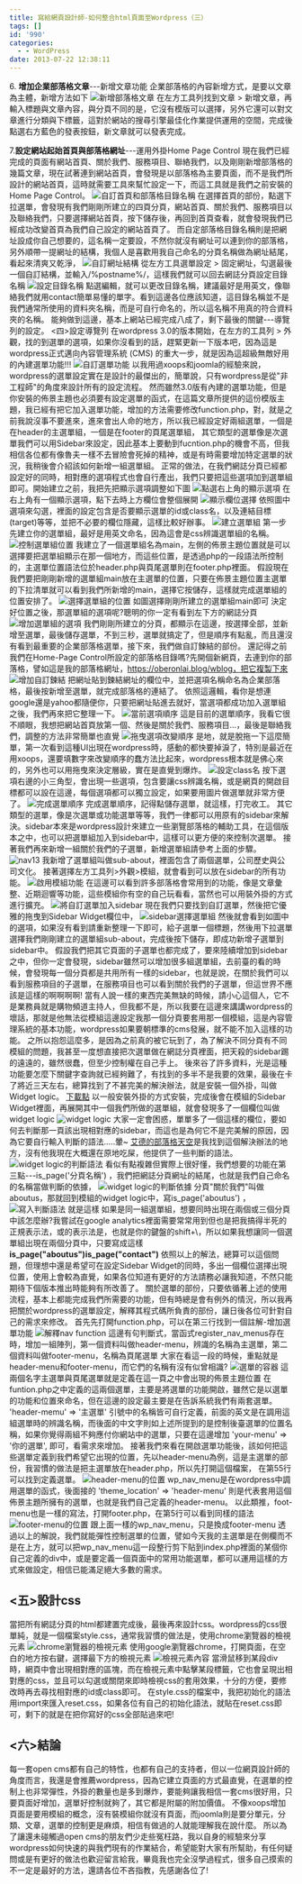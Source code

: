 ```yaml
---
title: 寫給網頁設計師-如何整合html頁面至Wordpress（三）
tags: []
id: '990'
categories:
  - - WordPress
date: 2013-07-22 12:38:11
---
```


6. **增加企業部落格文章**\---新增文章功能 企業部落格的內容新增方式，是要以文章為主體，新增方法如下 ![新增部落格文章](https://oberonlai.blog/wp-content/uploads/2011/09/addarticle.jpg "addarticle") 在左方工具列找到文章 > 新增文章，再輸入標題與文章內容，與分頁不同的是，它沒有模版可以選擇，另外它還可以對文章進行分類與下標籤，這對於網站的搜尋引擎最佳化作業提供運用的空間，完成後點選右方藍色的發表按鈕，新文章就可以發表完成。
<!-- more -->
7.**設定網站起始首頁與部落格網址**\---運用外掛Home Page Control 現在我們已經完成的頁面有網站首頁、關於我們、服務項目、聯絡我們，以及剛剛新增部落格的幾篇文章，現在試著連到網站首頁，會發現是以部落格為主要頁面，而不是我們所設計的網站首頁，這時就需要工具來幫忙設定一下，而這工具就是我們之前安裝的Home Page Control。 ![自訂首頁和部落格目錄名稱](https://oberonlai.blog/wp-content/uploads/2011/09/homepagecontrol3.jpg "homepagecontrol3") 在選擇首頁的部份，點選下拉選單，會發現有我們剛剛所建立的四頁分頁，網站首頁、關於我們、服務項目以及聯絡我們，只要選擇網站首頁，按下儲存後，再回到首頁查看，就會發現我們已經成功改變首頁為我們自己設定的網站首頁了。 而自定部落格目錄名稱則是把網址設成你自己想要的，這名稱一定要設，不然你就沒有網址可以連到你的部落格，另外順帶一提網址的結構，我個人是喜歡用我自己命名的分頁名稱做為網址結尾，看起來清爽又乾淨， ![自訂網址結構](https://oberonlai.blog/wp-content/uploads/2011/09/url.jpg "url") 從左方工具選單設定 > 固定網址，勾選最後一個自訂結構，並輸入/%postname%/，這樣我們就可以回去網誌分頁設定目錄名稱 ![設定目錄名稱](https://oberonlai.blog/wp-content/uploads/2011/09/url2.jpg "url2") 點選編輯，就可以更改目錄名稱，建議最好是用英文，像聯絡我們就用contact簡單易懂的單字。看到這邊各位應該知道，這目錄名稱並不是我們通常所使用的資料夾名稱，而是可自行命名的，所以這名稱不用真的符合資料夾的名稱。 能夠做到這邊，基本上網站已經完成八成了，剩下最後的關鍵---導覽列的設定。 <四>設定導覽列 在wordpress 3.0的版本開始，在左方的工具列 > 外觀，找的到選單的選項，如果你沒看到的話，趕緊更新一下版本吧，因為這是wordpress正式邁向內容管理系統 (CMS) 的重大一步，就是因為這超級無敵好用的內建選單功能!!! ![自訂選單功能](https://oberonlai.blog/wp-content/uploads/2011/09/nav.jpg "nav") 以我用過xoops和joomla的經驗來說，wordpress的選單設定實在是設計的最傑出的，簡單說，只有wordpress是從"非工程師"的角度來設計所有的設定流程。 然而雖然3.0版有內建的選單功能，但是你安裝的佈景主題也必須要有設定選單的函式，在這篇文章所提供的這份模版主題，我已經有把它加入選單功能，增加的方法需要修改function.php，對，就是之前我說沒事不要進來，進來會出人命的地方，所以我已經設定好兩組選單，一個是在header的主選單組，一個是在footer的頁尾選單組， 其它類型的選單像是次選單我們可以用Sidebar來設定，因此基本上要動到fucntion.php的機會不高，但我相信各位都有像魯夫一樣不去冒險會死掉的精神，或是有時需要增加特定選單的狀況，我稍後會介紹該如何新增一組選單組。 正常的做法，在我們網誌分頁已經都設定好的同時，相對應的選項程式也會自行產出，我們只要把這些選項加到選單組即可。開始建立之前，我把先把顯示選項調整如下圖 ![點選右上角的顯示選項](https://oberonlai.blog/wp-content/uploads/2011/09/option.jpg "option") 在右上角有一個顯示選項，點下去時上方欄位會整個展開 ![顯示欄位選擇](https://oberonlai.blog/wp-content/uploads/2011/09/option2.jpg "option2") 依照圖中選項來勾選，裡面的設定包含是否要顯示選單的id或class名，以及連結目標(target)等等，並把不必要的欄位隱藏，這樣比較好辦事。 ![建立選單組](https://oberonlai.blog/wp-content/uploads/2011/09/nav2.jpg "nav2") 第一步先建立你的選單組，最好是用英文命名，因為這會是css辨識選單組的名稱。 ![控制選單組位置](https://oberonlai.blog/wp-content/uploads/2011/09/nav4.jpg "nav4") 我建立了一個選單組名為main，左側的佈景主題位置就是可以選擇要把選單組顯示在那一個地方，而這些位置，是透過php的一段語法所控制的，主選單位置語法位於header.php與頁尾選單則在footer.php裡面。 假設現在我們要把剛剛新增的選單組main放在主選單的位置，只要在佈景主題位置主選單的下拉清單就可以看到我們所新增的main，選擇它按儲存，這樣就完成選單組的位置安排了。 ![選擇選單組的位置](https://oberonlai.blog/wp-content/uploads/2011/09/nav5.jpg "nav5") 如圖選擇剛剛所建立的選單組main即可 決定好位置之後，那選單組的選項呢?聰明的你一定有看到左下方的網誌分頁 ![增加選單組的選項](https://oberonlai.blog/wp-content/uploads/2011/09/nav6.jpg "nav6") 我們剛剛所建立的分頁，都顯示在這邊，按選擇全部，並新增至選單，最後儲存選單，不到三秒，選單就搞定了，但是順序有點亂，而且還沒有看到最重要的企業部落格選單，接下來，我們做自訂鍊結的部份。 還記得之前我們在Home-Page Control所設定的部落格目錄嗎?先開個新網頁，去連到你的部落格，譬如這是我的部落格網址，https://oberonlai.blog/wblog，把它複製下來 ![增加自訂鍊結](https://oberonlai.blog/wp-content/uploads/2011/09/nav8.jpg "nav8") 把網址貼到鍊結網址的欄位中，並把選項名稱命名為企業部落格，最後按新增至選單，就完成部落格的連結了。 依照這邏輯，看你是想連google還是yahoo都隨便你，只要把網址貼進去就好，當選項都成功加入選單組之後，我們再來把它整理一下。 ![當前選項順序](https://oberonlai.blog/wp-content/uploads/2011/09/nav9.jpg "nav9") 這是目前的選單順序，我看它很不順眼，我想把網站首頁放第一個、然後是關於我們、服務項目...，最後是聯絡我們，調整的方法非常簡單也直覺 ![拖曳選項改變順序](https://oberonlai.blog/wp-content/uploads/2011/09/nav10.jpg "nav10") 是地，就是脫拖一下這麼簡單，第一次看到這種UI出現在wordpress時，感動的都快要掉淚了，特別是最近在用xoops，還要填數字來改變順序的蠢方法比起來，wordpress根本就是佛心來的，另外也可以用拖曳來決定層級，實在是直覺到爆炸。 ![設定class名](https://oberonlai.blog/wp-content/uploads/2011/09/nav11.jpg "nav11") 按下選項右邊的小三角型，會出現一些選項，包含要讓css辨識名稱，或是網頁的開啟目標都可以設在這邊，每個選項都可以獨立設定，如果要用圖片做選單就非常方便了。 ![完成選單順序](https://oberonlai.blog/wp-content/uploads/2011/09/nav12.jpg "nav12") 完成選單順序，記得點儲存選單，就這樣，打完收工。 其它類型的選單，像是次選單或功能選單等等，我們一律都可以用原有的sidebar來解決。sidebar本來是wordpress設計來建立一些瀏覽部落格的輔助工具，在這個版本之中，也可以把選單組加入到sidebar中，這樣可以更方便的來控制次選單。 接著我們再來新增一組關於我們的子選單，新增選單組請參考上面的步驟。 ![](https://oberonlai.blog/wp-content/uploads/2011/09/nav13.jpg "nav13") 我新增了選單組叫做sub-about，裡面包含了兩個選單，公司歷史與公司文化。 接著選擇左方工具列>外觀>模組，就會看到可以放在sidebar的所有功能。 ![啟用模組功能](https://oberonlai.blog/wp-content/uploads/2011/09/nav14.jpg "nav14") 在這邊可以看到許多部落格會常用到的功能，像是文章彙整、近期迴響等功能，這些模組你有空的自己玩看看，當然也可以用裝外掛的方式進行擴充。 ![將自訂選單加入sidebar](https://oberonlai.blog/wp-content/uploads/2011/09/nav15.jpg "nav15") 現在我們只要找到自訂選單，然後把它優雅的拖曳到Sidebar Widget欄位中， ![sidebar選擇選單組](https://oberonlai.blog/wp-content/uploads/2011/09/nav16.jpg "nav16") 然後就會看到如圖中的選項，如果沒有看到請重新整理一下即可，給子選單一個標題，然後用下拉選單選擇我們剛剛建立的選單組sub-about，完成後按下儲存，即成功新增子選單到sidebar中。 假設我們把其它頁面的子選單也都完成了，要來陸續增加到sidebar之中，但你一定會發現，sidebar雖然可以增加很多組選單組，去前臺的看的時候，會發現每一個分頁都是共用所有一樣的sidebar，也就是說，在關於我們可以看到服務項目的子選單，在服務項目也可以看到關於我們的子選單，但這世界不應該是這樣的啊啊啊啊! 當有人說一樣的東西完美無缺的時候，請小心這個人，它不是業務員就是購物頻道主持人，但我都不是，所以我要在這邊來講講wordpress的壞話，那就是他無法從模組這邊設定我那一個分頁要套用那一個模組，這是內容管理系統的基本功能，wordpress如果要朝標準的cms發展，就不能不加入這樣的功能。 之所以抱怨這麼多，是因為之前真的被它玩到了，為了解決不同分頁有不同模組的問題，我甚至一度想直接把次選單做在網誌分頁裡面，把天殺的sidebar踢的遠遠的，雖然很蠢，但至少控制權在自己手上。 後來谷了許多資料，光是這種功能要怎麼下關鍵字查詢就已經夠難了，有找到的多半不是我要的效果，最後在卡了將近三天左右，總算找到了不甚完美的解決辦法，就是安裝一個外掛，叫做Widget logic。 [下載點](http://wordpress.org/extend/plugins/widget-logic/) 以一般安裝外掛的方式安裝，完成後會在模組的Sidebar Widget裡面，再展開其中一個我們所做的選單組，就會發現多了一個欄位叫做widget logic ![widget logic](https://oberonlai.blog/wp-content/uploads/2011/09/nav17.jpg "nav17") 大家一定會困惑，單單多了一個這樣的欄位，要如何去判斷那一頁該出現相對應的sidebar，而這也是為何它不是完美解的原因，因為它要自行輸入判斷的語法.....暈~ [艾德的部落格天空](http://edblog.net/archives/2063)是我找到這個解決辦法的地方，沒有他我現在大概還在原地吃屎，他提供了一些判斷的語法。 ![widget logic的判斷語法](https://oberonlai.blog/wp-content/uploads/2011/09/nav18.jpg "nav18") 看似有點複雜但實際上很好懂，我們想要的功能在第三點---is\_page('分頁名稱') ，我們把網誌分頁網址的結尾，也就是我們自己命名的名稱當做判斷的依據， ![widget logic的判斷依據](https://oberonlai.blog/wp-content/uploads/2011/09/nav19.jpg "nav19") 分頁"關於我們"叫做aboutus，那就回到模組的widget logic中，寫is\_page('aboutus') ， ![寫入判斷語法](https://oberonlai.blog/wp-content/uploads/2011/09/nav20.jpg "nav20") 就是這樣 如果是同一組選單組，想要同時出現在兩個或三個分頁中該怎麼辦?我嘗試在google analytics裡面需要常常用到但也是把我搞得半死的正規表示法，或的表示法是，也就是你的鍵盤的shift+\\，所以如果我想讓同一個選單組出現在兩個分頁中，只要寫成這樣 **is\_page("aboutus")is\_page("contact")** 依照以上的解法，總算可以這個問題，但理想中還是希望可在設定Sidebar Widget的同時，多出一個欄位選擇出現位置，使用上會較為直覺，如果各位知道有更好的方法請務必讓我知道，不然只能期待下個版本推出時能夠有所改善了。 關於選單的部份，只要依循著上述的使用流程，基本上都能完成我們所需要的功能，但有時總是會有例外的情況，所以我再把關於wordpress的選單設定，解釋其程式碼所負責的部份，讓日後各位可針對自己的需求來修改。 首先先打開function.php，可以在第三行找到一個註解-增加選單功能 ![解釋nav function](https://oberonlai.blog/wp-content/uploads/2011/10/nav21.jpg "nav21") 這邊有句判斷式，當函式register\_nav\_menus存在時，增加一組陣列，第一個資料叫做header-menu，辨識的名稱為主選單，第二個資料叫做footer-menu，名稱為頁尾選單 大家在看這一段的時候，重點就是header-menu和footer-menu，而它們的名稱有沒有似曾相識? ![選單的容器](https://oberonlai.blog/wp-content/uploads/2011/10/nav22.jpg "nav22") 這兩個名字主選單與頁尾選單就是定義在這一頁之中會出現的佈景主題位置 在funtion.php之中定義的這兩個選單，主要是將選單的功能開啟，雖然它是以選單的功能和位置來命名，但在這邊的設定最主要是在告訴系統我們有兩套選單。 'header-memu' => '主選單' 引號中的名稱皆可自行定義，前面的英文是在調用這組選單時的辨識名稱，而後面的中文字則如上述所提到的是控制後臺選單的位置名稱，如果你覺得兩組不夠應付你網站中的選單，只要在這邊增加 'your-menu' => '你的選單', 即可，看需求來增加。 接著我們來看在開啟選單功能後，該如何把這些選單定義到我們希望它出現的位置，先以header-menu為例，這是主選單的部份，我習慣的做法是把主選單放在header.php，所以先打開這個檔案， 在第55行可以找到定義選單。 ![header-menu的位置](https://oberonlai.blog/wp-content/uploads/2011/10/nav23.jpg "nav23") wp\_nav\_menu是在wordpress中調用選單的函式，後面接的 'theme\_location' => 'header-menu' 則是代表套用這個佈景主題所擁有的選單，也就是我們自己定義的header-menu。 以此類推，foot-menu也是一樣的寫法，打開footer.php，在第5行可以看到同樣的語法 ![footer-menu的位置](https://oberonlai.blog/wp-content/uploads/2011/10/nav24.jpg "nav24") 跟上面一樣的wp\_nav\_menu，只是換成footer-menu 透過以上的解說，我們就能彈性控制選單的位置，譬如今天我的主選單是在側欄而不是在上方，就可以把wp\_nav\_menu這一段整行剪下貼到index.php裡面的某個你自己定義的div中，或是要定義一個頁面中的常用功能選單，都可以運用這樣的方式來做設定，相信已能滿足絕大多數的需求。

## <五>設計css

當把所有網誌分頁的html都建置完成後，最後再來設計css。wordpress的css很單純，就是一個檔案style.css，通常我習慣的做法是，使用chrome瀏覽器的檢視元素 ![chrome瀏覽器的檢視元素](https://oberonlai.blog/wp-content/uploads/2011/10/css01.jpg "css01") 使用google瀏覽器chrome，打開頁面，在空白的地方按右鍵，選擇最下方的檢視元素 ![檢視元素內容](https://oberonlai.blog/wp-content/uploads/2011/10/css02.jpg "css02") 當滑鼠移到某段div時，網頁中會出現相對應的區塊，而在檢視元素中點擊某段標籤，它也會呈現出相對應的css，並且可以勾選或關閉來即時檢視css的套用效果，十分的方便，要修改時再去尋找相對應的id或class即可。 在style.css的檔案中，我把初始化的語法用import來匯入reset.css，如果各位有自己的初始化語法，就貼在reset.css即可，剩下的就是在把你寫好的css全部貼過來吧!

## <六>結論

每一套open cms都有自己的特性，也都有自己的支持者，但以一位網頁設計師的角度而言，我還是會推薦wordpress，因為它建立頁面的方式最直覺，在選單的控制上也非常彈性，外掛的數量也是多到爆炸，要能夠讓我相信一套cms很好用，只要頁面好增加，選單好控制就夠了，其它都是附屬的附加價值。 不像xoops增加頁面是要用模組的概念，沒有裝模組你就沒有頁面，而joomla則是要分單元，分類、文章，選單的控制更是麻煩，相信有做過的人就能理解我在說什麼。 所以為了讓還未碰觸過open cms的朋友們少走些冤枉路，我以自身的經驗來分享wordpress如何快速的與我們現有的作業結合，希望能對大家有所幫助，有任何疑問或是有更好的做法也歡迎留言給我，畢竟我也完全沒學過程式，很多自己摸索的不一定是最好的方法，還請各位不吝指教，先感謝各位了!